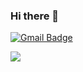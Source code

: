 ### Hi there 👋

<!--
**xhdixhfl/xhdixhfl** is a ✨ _special_ ✨ repository because its `README.md` (this file) appears on your GitHub profile.

Here are some ideas to get you started:

- 🔭 I’m currently working on ...
- 🌱 I’m currently learning ...
- 👯 I’m looking to collaborate on ...
- 🤔 I’m looking for help with ...
- 💬 Ask me about ...
- 📫 How to reach me: ...
- 😄 Pronouns: ...
- ⚡ Fun fact: ...
-->
[![Gmail Badge](https://img.shields.io/badge/Gmail-d14836?style=flat-round&logo=Gmail&logoColor=yellow&link=mailto:xhdixhfl@gmail.com)](mailto:xhdixhfl@gmail.com)


<div align-center>
  <img src="https://capsule-render.vercel.app/api?type=shark&color=Auto&height=200&section=header&text=ganggang%20GitHub&fontSize=90" />
</div>
